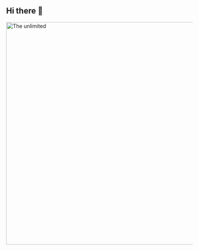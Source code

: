 ## Hi there 👋


<img src="https://giphy.com/stickers/capgemini-techchallenge2020-india-gjrYDwbjnK8x36xZIO" alt="The unlimited" width="600">

